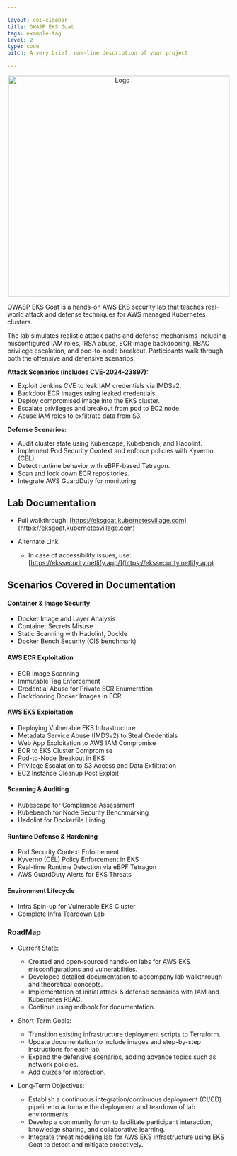 ```yaml
---

layout: col-sidebar
title: OWASP EKS Goat
tags: example-tag
level: 2
type: code
pitch: A very brief, one-line description of your project

---
```


<p align="center">
  <img src="../www-project-eks-goat/external-images/logo-1.png" alt="Logo" width="500"/>
</p>

OWASP EKS Goat is a hands-on AWS EKS security lab that teaches real-world attack and defense techniques for AWS managed Kubernetes clusters.

The lab simulates realistic attack paths and defense mechanisms including misconfigured IAM roles, IRSA abuse, ECR image backdooring, RBAC privilege escalation, and pod-to-node breakout. Participants walk through both the offensive and defensive scenarios.

**Attack Scenarios (includes CVE-2024-23897):**

* Exploit Jenkins CVE to leak IAM credentials via IMDSv2.
* Backdoor ECR images using leaked credentials.
* Deploy compromised image into the EKS cluster.
* Escalate privileges and breakout from pod to EC2 node.
* Abuse IAM roles to exfiltrate data from S3.

**Defense Scenarios:**

* Audit cluster state using Kubescape, Kubebench, and Hadolint.
* Implement Pod Security Context and enforce policies with Kyverno (CEL).
* Detect runtime behavior with eBPF-based Tetragon.
* Scan and lock down ECR repositories.
* Integrate AWS GuardDuty for monitoring.



## Lab Documentation

* Full walkthrough: [https://eksgoat.kubernetesvillage.com](https://eksgoat.kubernetesvillage.com)
 

* Alternate Link
  * In case of accessibility issues, use:  
[https://ekssecurity.netlify.app/](https://ekssecurity.netlify.app)




## Scenarios Covered in Documentation

#### Container & Image Security

* Docker Image and Layer Analysis
* Container Secrets Misuse
* Static Scanning with Hadolint, Dockle
* Docker Bench Security (CIS benchmark)

#### AWS ECR Exploitation

* ECR Image Scanning
* Immutable Tag Enforcement
* Credential Abuse for Private ECR Enumeration
* Backdooring Docker Images in ECR

#### AWS EKS Exploitation

* Deploying Vulnerable EKS Infrastructure
* Metadata Service Abuse (IMDSv2) to Steal Credentials
* Web App Exploitation to AWS IAM Compromise
* ECR to EKS Cluster Compromise
* Pod-to-Node Breakout in EKS
* Privilege Escalation to S3 Access and Data Exfiltration
* EC2 Instance Cleanup Post Exploit

#### Scanning & Auditing

* Kubescape for Compliance Assessment
* Kubebench for Node Security Benchmarking
* Hadolint for Dockerfile Linting

#### Runtime Defense & Hardening

* Pod Security Context Enforcement
* Kyverno (CEL) Policy Enforcement in EKS
* Real-time Runtime Detection via eBPF Tetragon
* AWS GuardDuty Alerts for EKS Threats

#### Environment Lifecycle

* Infra Spin-up for Vulnerable EKS Cluster
* Complete Infra Teardown Lab




### RoadMap

* Current State:
    * Created and open-sourced hands-on labs for AWS EKS misconfigurations and vulnerabilities.
    * Developed detailed documentation to accompany lab walkthrough and theoretical concepts.
    * Implementation of initial attack &  defense scenarios with IAM and Kubernetes RBAC.
    * Continue using mdbook for documentation.

* Short-Term Goals:
    * Transition existing infrastructure deployment scripts to Terraform.
    * Update documentation to include images and step-by-step instructions for each lab.
    * Expand the defensive scenarios, adding advance topics such as network policies.
    * Add quizes for interaction.

* Long-Term Objectives:
    * Establish a continuous integration/continuous deployment (CI/CD) pipeline to automate the deployment and teardown of lab environments.
    * Develop a community forum to facilitate participant interaction, knowledge sharing, and collaborative learning.
    * Integrate threat modeling lab for AWS EKS infrastructure using EKS Goat to detect and mitigate proactively.
 
